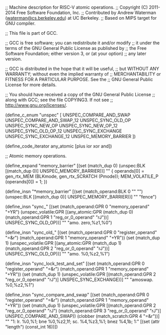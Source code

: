 ;; Machine description for RISC-V atomic operations.
;; Copyright (C) 2011-2014 Free Software Foundation, Inc.
;; Contributed by Andrew Waterman (waterman@cs.berkeley.edu) at UC Berkeley.
;; Based on MIPS target for GNU compiler.

;; This file is part of GCC.

;; GCC is free software; you can redistribute it and/or modify
;; it under the terms of the GNU General Public License as published by
;; the Free Software Foundation; either version 3, or (at your option)
;; any later version.

;; GCC is distributed in the hope that it will be useful,
;; but WITHOUT ANY WARRANTY; without even the implied warranty of
;; MERCHANTABILITY or FITNESS FOR A PARTICULAR PURPOSE.  See the
;; GNU General Public License for more details.

;; You should have received a copy of the GNU General Public License
;; along with GCC; see the file COPYING3.  If not see
;; <http://www.gnu.org/licenses/>.

(define_c_enum "unspec" [
  UNSPEC_COMPARE_AND_SWAP
  UNSPEC_COMPARE_AND_SWAP_12
  UNSPEC_SYNC_OLD_OP
  UNSPEC_SYNC_NEW_OP
  UNSPEC_SYNC_NEW_OP_12
  UNSPEC_SYNC_OLD_OP_12
  UNSPEC_SYNC_EXCHANGE
  UNSPEC_SYNC_EXCHANGE_12
  UNSPEC_MEMORY_BARRIER
])

(define_code_iterator any_atomic [plus ior xor and])

;; Atomic memory operations.

(define_expand "memory_barrier"
  [(set (match_dup 0)
	(unspec:BLK [(match_dup 0)] UNSPEC_MEMORY_BARRIER))]
  ""
{
  operands[0] = gen_rtx_MEM (BLKmode, gen_rtx_SCRATCH (Pmode));
  MEM_VOLATILE_P (operands[0]) = 1;
})

(define_insn "*memory_barrier"
  [(set (match_operand:BLK 0 "" "")
	(unspec:BLK [(match_dup 0)] UNSPEC_MEMORY_BARRIER))]
  ""
  "fence")

(define_insn "sync_<optab><mode>"
  [(set (match_operand:GPR 0 "memory_operand" "+YR")
	(unspec_volatile:GPR
          [(any_atomic:GPR (match_dup 0)
		     (match_operand:GPR 1 "reg_or_0_operand" "rJ"))]
	 UNSPEC_SYNC_OLD_OP))]
  ""
  "amo<insn>.<amo> zero,%z1,%0")

(define_insn "sync_old_<optab><mode>"
  [(set (match_operand:GPR 0 "register_operand" "=&r")
	(match_operand:GPR 1 "memory_operand" "+YR"))
   (set (match_dup 1)
	(unspec_volatile:GPR
          [(any_atomic:GPR (match_dup 1)
		     (match_operand:GPR 2 "reg_or_0_operand" "rJ"))]
	 UNSPEC_SYNC_OLD_OP))]
  ""
  "amo<insn>.<amo> %0,%z2,%1")

(define_insn "sync_lock_test_and_set<mode>"
  [(set (match_operand:GPR 0 "register_operand" "=&r")
	(match_operand:GPR 1 "memory_operand" "+YR"))
   (set (match_dup 1)
	(unspec_volatile:GPR [(match_operand:GPR 2 "reg_or_0_operand" "rJ")]
	 UNSPEC_SYNC_EXCHANGE))]
  ""
  "amoswap.<amo> %0,%z2,%1")

(define_insn "sync_compare_and_swap<mode>"
  [(set (match_operand:GPR 0 "register_operand" "=&r")
	(match_operand:GPR 1 "memory_operand" "+YR"))
   (set (match_dup 1)
	(unspec_volatile:GPR [(match_operand:GPR 2 "reg_or_0_operand" "rJ")
			      (match_operand:GPR 3 "reg_or_0_operand" "rJ")]
	 UNSPEC_COMPARE_AND_SWAP))
   (clobber (match_scratch:GPR 4 "=&r"))]
  ""
  "1: lr.<amo> %0,%1; bne %0,%z2,1f; sc.<amo> %4,%z3,%1; bnez %4,1b; 1:"
  [(set (attr "length") (const_int 16))])
